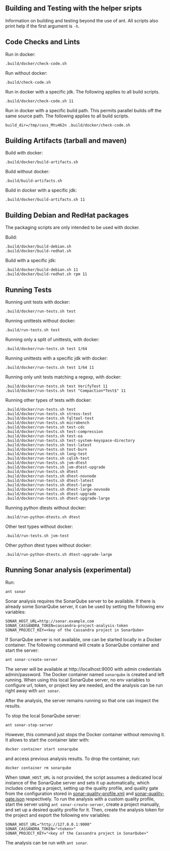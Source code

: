Building and Testing with the helper sripts
-------------------------------------------

Information on building and testing beyond the use of ant.
All scripts also print help if the first argument is `-h`.

Code Checks and Lints
---------------------

Run in docker:

    .build/docker/check-code.sh


Run without docker:

    .build/check-code.sh


Run in docker with a specific jdk.
The following applies to all build scripts.

    .build/docker/check-code.sh 11


Run in docker with a specific build path.
This permits parallel builds off the same source path.
The following applies to all build scripts.

    build_dir=/tmp/cass_Mtu462n .build/docker/check-code.sh


Building Artifacts (tarball and maven)
-------------------------------------

Build with docker:

    .build/docker/build-artifacts.sh


Build without docker:

    .build/build-artifacts.sh


Build in docker with a specific jdk:

    .build/docker/build-artifacts.sh 11


Building Debian and RedHat packages
-----------------------------------

The packaging scripts are only intended to be used with docker.

Build:

    .build/docker/build-debian.sh
    .build/docker/build-redhat.sh


Build with a specific jdk:

    .build/docker/build-debian.sh 11
    .build/docker/build-redhat.sh rpm 11



Running Tests
-------------

Running unit tests with docker:

    .build/docker/run-tests.sh test


Running unittests without docker:

    .build/run-tests.sh test


Running only a split of unittests, with docker:

    .build/docker/run-tests.sh test 1/64


Running unittests with a specific jdk with docker:

    .build/docker/run-tests.sh test 1/64 11


Running only unit tests matching a regexp, with docker:

    .build/docker/run-tests.sh test VerifyTest 11
    .build/docker/run-tests.sh test "Compaction*Test$" 11


Running other types of tests with docker:

    .build/docker/run-tests.sh test
    .build/docker/run-tests.sh stress-test
    .build/docker/run-tests.sh fqltool-test
    .build/docker/run-tests.sh microbench
    .build/docker/run-tests.sh test-cdc
    .build/docker/run-tests.sh test-compression
    .build/docker/run-tests.sh test-oa
    .build/docker/run-tests.sh test-system-keyspace-directory
    .build/docker/run-tests.sh test-latest
    .build/docker/run-tests.sh test-burn
    .build/docker/run-tests.sh long-test
    .build/docker/run-tests.sh cqlsh-test
    .build/docker/run-tests.sh jvm-dtest
    .build/docker/run-tests.sh jvm-dtest-upgrade
    .build/docker/run-tests.sh dtest
    .build/docker/run-tests.sh dtest-novnode
    .build/docker/run-tests.sh dtest-latest
    .build/docker/run-tests.sh dtest-large
    .build/docker/run-tests.sh dtest-large-novnode
    .build/docker/run-tests.sh dtest-upgrade
    .build/docker/run-tests.sh dtest-upgrade-large


Running python dtests without docker:

    .build/run-python-dtests.sh dtest


Other test types without docker:

    .build/run-tests.sh jvm-test


Other python dtest types without docker:

    .build/run-python-dtests.sh dtest-upgrade-large


Running Sonar analysis (experimental)
-------------------------------------

Run:

    ant sonar

Sonar analysis requires the SonarQube server to be available. If there
is already some SonarQube server, it can be used by setting the
following env variables:

    SONAR_HOST_URL=http://sonar.example.com
    SONAR_CASSANDRA_TOKEN=cassandra-project-analysis-token
    SONAR_PROJECT_KEY=<key of the Cassandra project in SonarQube>

If SonarQube server is not available, one can be started locally in
a Docker container. The following command will create a SonarQube
container and start the server:

    ant sonar-create-server

The server will be available at http://localhost:9000 with admin
credentials admin/password. The Docker container named `sonarqube`
is created and left running. When using this local SonarQube server,
no env variables to configure url, token, or project key are needed,
and the analysis can be run right away with `ant sonar`.

After the analysis, the server remains running so that one can
inspect the results.

To stop the local SonarQube server:

    ant sonar-stop-server

However, this command just stops the Docker container without removing
it. It allows to start the container later with:

    docker container start sonarqube

and access previous analysis results. To drop the container, run:

    docker container rm sonarqube

When `SONAR_HOST_URL` is not provided, the script assumes a dedicated
local instance of the SonarQube server and sets it up automatically,
which includes creating a project, setting up the quality profile, and
quality gate from the configuration stored in
[sonar-quality-profile.xml](sonar%2Fsonar-quality-profile.xml) and
[sonar-quality-gate.json](sonar%2Fsonar-quality-gate.json)
respectively. To run the analysis with a custom quality profile, start
the server using `ant sonar-create-server`, create a project manually,
and set up a desired quality profile for it. Then, create the analysis
token for the project and export the following env variables:

    SONAR_HOST_URL="http://127.0.0.1:9000"
    SONAR_CASSANDRA_TOKEN="<token>"
    SONAR_PROJECT_KEY="<key of the Cassandra project in SonarQube>"

The analysis can be run with `ant sonar`.
